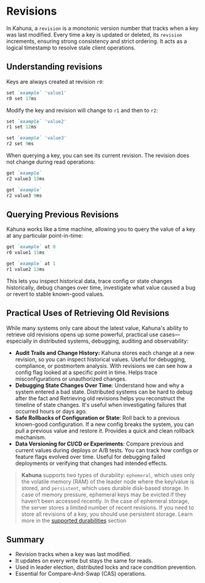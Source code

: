 
# Revisions

In Kahuna, a `revision` is a monotonic version number that tracks when a key was last modified. Every time a key is updated or deleted, its `revision` increments, ensuring strong consistency and strict ordering. It acts as a logical timestamp to resolve stale client operations.

## Understanding revisions

Keys are always created at revision `r0`:

```ruby
set `example` 'value1'
r0 set 17ms
```

Modify the key and revision will change to `r1` and then to `r2`:

```ruby
set `example` 'value2'
r1 set 12ms

set `example` 'value3'
r2 set 9ms
```

When querying a key, you can see its current revision. The revision does not change during read operations:

```ruby
get `example`
r2 value3 10ms

get `example`
r2 value3 9ms
```

## Querying Previous Revisions

Kahuna works like a time machine, allowing you to query the value of a key at any particular point-in-time:

```ruby
get `example` at 0
r0 value1 11ms

get `example` at 1
r1 value2 13ms
```

This lets you inspect historical data, trace config or state changes historically, debug changes over time, investigate what value caused a bug or revert to stable known-good values.

## Practical Uses of Retrieving Old Revisions

While many systems only care about the latest value, Kahuna's ability to retrieve old revisions opens up some powerful, practical use cases—especially in distributed systems, debugging, auditing and observability:

- **Audit Trails and Change History:** Kahuna stores each change at a new revision, so you can inspect historical values. Useful for debugging, compliance, or postmortem analysis. With revisions we can see how a config flag looked at a specific point in time. Helps trace misconfigurations or unauthorized changes.
- **Debugging State Changes Over Time**: Understand how and why a system entered a bad state. Distributed systems can be hard to debug after the fact and Retrieving old revisions helps you reconstruct the timeline of state changes. It's useful when investigating failures that occurred hours or days ago.
- **Safe Rollbacks of Configuration or State**: Roll back to a previous known-good configuration. If a new config breaks the system, you can pull a previous value and restore it. Provides a quick and clean rollback mechanism.
- **Data Versioning for CI/CD or Experiments**: Compare previous and current values during deploys or A/B tests. You can track how configs or feature flags evolved over time. Useful for debugging failed deployments or verifying that changes had intended effects.

> **Kahuna** supports two types of durability: `ephemeral`, which uses only the volatile memory (RAM) of the leader node where the key/value is stored, and `persistent`, which uses durable disk-based storage. In case of memory pressure, ephemeral keys may be evicted if they haven’t been accessed recently. In the case of ephemeral storage, the server stores a limited number of recent revisions. If you need to store all revisions of a key, you should use persistent storage. Learn more in the [supported durabilities](/docs/architecture/durability-levels) section

## Summary

- Revision tracks when a key was last modified.
- It updates on every write but stays the same for reads.
- Used in leader election, distributed locks and race condition prevention.
- Essential for Compare-And-Swap (CAS) operations.
